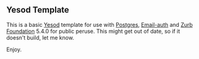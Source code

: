 Yesod Template
-------------

This is a basic [Yesod](http://yesodweb.com) template for use with [Postgres](http://www.postgresql.org), [Email-auth](http://hackage.haskell.org/package/yesod-auth-0.5.0/docs/Yesod-Auth-Email.html)
and [Zurb Foundation](http://foundation.zurb.com/) 5.4.0 for public peruse. This might get out of date, so
if it doesn't build, let me know.

Enjoy.
